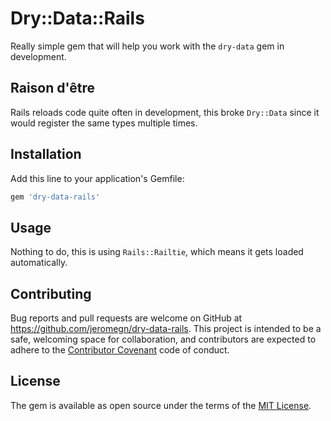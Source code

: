 # Dry::Data::Rails

Really simple gem that will help you work with the `dry-data` gem in development.

## Raison d'être

Rails reloads code quite often in development, this broke `Dry::Data` since it would register the same types multiple times.

## Installation

Add this line to your application's Gemfile:

```ruby
gem 'dry-data-rails'
```

## Usage

Nothing to do, this is using `Rails::Railtie`, which means it gets loaded automatically.

## Contributing

Bug reports and pull requests are welcome on GitHub at https://github.com/jeromegn/dry-data-rails. This project is intended to be a safe, welcoming space for collaboration, and contributors are expected to adhere to the [Contributor Covenant](http://contributor-covenant.org) code of conduct.

## License

The gem is available as open source under the terms of the [MIT License](http://opensource.org/licenses/MIT).

